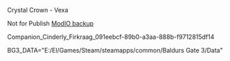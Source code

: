 Crystal Crown - Vexa

Not for Publish
[ModIO backup
](https://mod.io/g/baldursgate3/m/companion-cinderly-firkraag#description)

Companion_Cinderly_Firkraag_091eebcf-89b0-a3aa-888b-f9712815df14

BG3_DATA="E:/El/Games/Steam/steamapps/common/Baldurs Gate 3/Data"
